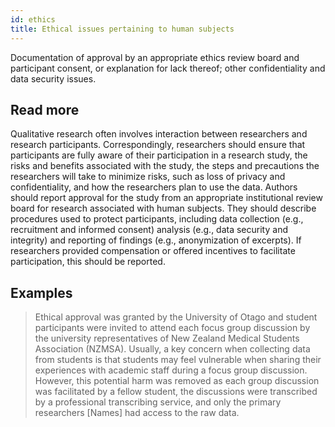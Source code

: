 ```yaml
---
id: ethics
title: Ethical issues pertaining to human subjects
---
```

Documentation of approval by an appropriate ethics review board and participant consent, or explanation for lack thereof; other confidentiality and data security issues.

## Read more

Qualitative research often involves interaction between researchers and research participants. Correspondingly, researchers should ensure that participants are fully aware of their participation in a research study, the risks and benefits associated with the study, the steps and precautions the researchers will take to minimize risks, such as loss of privacy and confidentiality, and how the researchers plan to use the data. Authors should report approval for the study from an appropriate institutional review board for research associated with human subjects. They should describe procedures used to protect participants, including data collection (e.g., recruitment and informed consent) analysis (e.g., data security and integrity) and reporting of findings (e.g., anonymization of excerpts). If researchers provided compensation or offered incentives to facilitate participation, this should be reported.

## Examples

> Ethical approval was granted by the University of Otago and student participants were invited to attend each focus group discussion by the university representatives of New Zealand Medical Students Association (NZMSA). Usually, a key concern when collecting data from students is that students may feel vulnerable when sharing their experiences with academic staff during a focus group discussion. However, this potential harm was removed as each group discussion was facilitated by a fellow student, the discussions were transcribed by a professional transcribing service, and only the primary researchers [Names] had access to the raw data.
